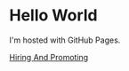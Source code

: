 <body>
<h1>Hello World</h1>
<p>I'm hosted with GitHub Pages.</p>
  <a HREF="...//HiringAndPromoting.html">Hiring And Promoting</a>
</body>


